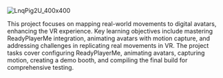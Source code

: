 
![LnqPig2U_400x400](https://github.com/MicoBledsoe/atlas-unity-virtual-reality/assets/108279441/11f58300-deb6-4e6e-9cbd-4940600f79e5)


This project focuses on mapping real-world movements to digital avatars, enhancing the VR experience. Key learning objectives include mastering ReadyPlayerMe integration, animating avatars with motion capture, and addressing challenges in replicating real movements in VR. The project tasks cover configuring ReadyPlayerMe, animating avatars, capturing motion, creating a demo booth, and compiling the final build for comprehensive testing.
